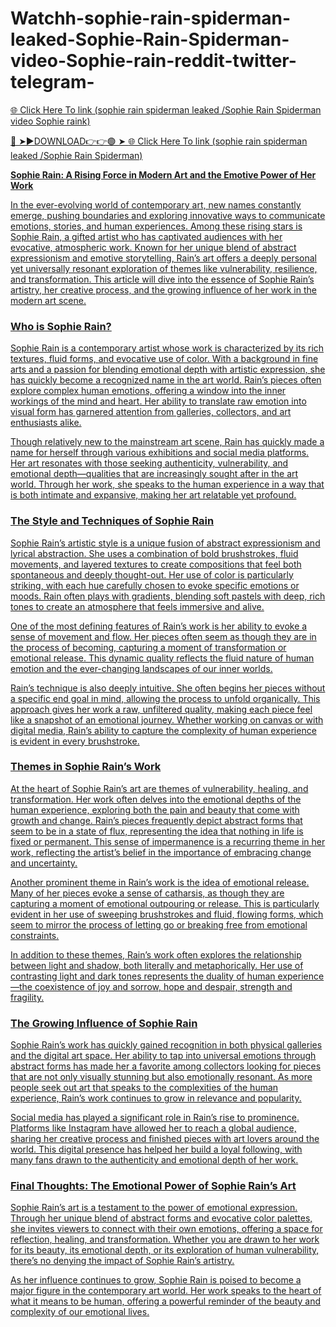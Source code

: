 # Watchh-sophie-rain-spiderman-leaked-Sophie-Rain-Spiderman-video-Sophie-rain-reddit-twitter-telegram-

 <a href="https://critosiol.blogspot.com/?m=0"> 🌐 Click Here To link (sophie rain spiderman leaked /Sophie Rain Spiderman video Sophie raink) 

 
🔴 ➤►DOWNLOAD👉👉🟢 ➤ <a href="https://critosiol.blogspot.com/?m=0"> 🌐 Click Here To link (sophie rain spiderman leaked /Sophie Rain Spiderman) 

**Sophie Rain: A Rising Force in Modern Art and the Emotive Power of Her Work**

In the ever-evolving world of contemporary art, new names constantly emerge, pushing boundaries and exploring innovative ways to communicate emotions, stories, and human experiences. Among these rising stars is Sophie Rain, a gifted artist who has captivated audiences with her evocative, atmospheric work. Known for her unique blend of abstract expressionism and emotive storytelling, Rain’s art offers a deeply personal yet universally resonant exploration of themes like vulnerability, resilience, and transformation. This article will dive into the essence of Sophie Rain’s artistry, her creative process, and the growing influence of her work in the modern art scene.

### Who is Sophie Rain?

Sophie Rain is a contemporary artist whose work is characterized by its rich textures, fluid forms, and evocative use of color. With a background in fine arts and a passion for blending emotional depth with artistic expression, she has quickly become a recognized name in the art world. Rain’s pieces often explore complex human emotions, offering a window into the inner workings of the mind and heart. Her ability to translate raw emotion into visual form has garnered attention from galleries, collectors, and art enthusiasts alike.

Though relatively new to the mainstream art scene, Rain has quickly made a name for herself through various exhibitions and social media platforms. Her art resonates with those seeking authenticity, vulnerability, and emotional depth—qualities that are increasingly sought after in the art world. Through her work, she speaks to the human experience in a way that is both intimate and expansive, making her art relatable yet profound.

### The Style and Techniques of Sophie Rain

Sophie Rain’s artistic style is a unique fusion of abstract expressionism and lyrical abstraction. She uses a combination of bold brushstrokes, fluid movements, and layered textures to create compositions that feel both spontaneous and deeply thought-out. Her use of color is particularly striking, with each hue carefully chosen to evoke specific emotions or moods. Rain often plays with gradients, blending soft pastels with deep, rich tones to create an atmosphere that feels immersive and alive.

One of the most defining features of Rain’s work is her ability to evoke a sense of movement and flow. Her pieces often seem as though they are in the process of becoming, capturing a moment of transformation or emotional release. This dynamic quality reflects the fluid nature of human emotion and the ever-changing landscapes of our inner worlds.

Rain’s technique is also deeply intuitive. She often begins her pieces without a specific end goal in mind, allowing the process to unfold organically. This approach gives her work a raw, unfiltered quality, making each piece feel like a snapshot of an emotional journey. Whether working on canvas or with digital media, Rain’s ability to capture the complexity of human experience is evident in every brushstroke.

### Themes in Sophie Rain’s Work

At the heart of Sophie Rain’s art are themes of vulnerability, healing, and transformation. Her work often delves into the emotional depths of the human experience, exploring both the pain and beauty that come with growth and change. Rain’s pieces frequently depict abstract forms that seem to be in a state of flux, representing the idea that nothing in life is fixed or permanent. This sense of impermanence is a recurring theme in her work, reflecting the artist’s belief in the importance of embracing change and uncertainty.

Another prominent theme in Rain’s work is the idea of emotional release. Many of her pieces evoke a sense of catharsis, as though they are capturing a moment of emotional outpouring or release. This is particularly evident in her use of sweeping brushstrokes and fluid, flowing forms, which seem to mirror the process of letting go or breaking free from emotional constraints.

In addition to these themes, Rain’s work often explores the relationship between light and shadow, both literally and metaphorically. Her use of contrasting light and dark tones represents the duality of human experience—the coexistence of joy and sorrow, hope and despair, strength and fragility.

### The Growing Influence of Sophie Rain

Sophie Rain’s work has quickly gained recognition in both physical galleries and the digital art space. Her ability to tap into universal emotions through abstract forms has made her a favorite among collectors looking for pieces that are not only visually stunning but also emotionally resonant. As more people seek out art that speaks to the complexities of the human experience, Rain’s work continues to grow in relevance and popularity.

Social media has played a significant role in Rain’s rise to prominence. Platforms like Instagram have allowed her to reach a global audience, sharing her creative process and finished pieces with art lovers around the world. This digital presence has helped her build a loyal following, with many fans drawn to the authenticity and emotional depth of her work.

### Final Thoughts: The Emotional Power of Sophie Rain’s Art

Sophie Rain’s art is a testament to the power of emotional expression. Through her unique blend of abstract forms and evocative color palettes, she invites viewers to connect with their own emotions, offering a space for reflection, healing, and transformation. Whether you are drawn to her work for its beauty, its emotional depth, or its exploration of human vulnerability, there’s no denying the impact of Sophie Rain’s artistry.

As her influence continues to grow, Sophie Rain is poised to become a major figure in the contemporary art world. Her work speaks to the heart of what it means to be human, offering a powerful reminder of the beauty and complexity of our emotional lives.


